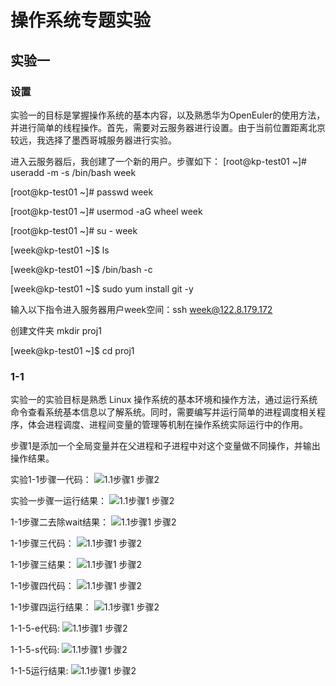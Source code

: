 # 操作系统专题实验

## 实验一
### 设置

  实验一的目标是掌握操作系统的基本内容，以及熟悉华为OpenEuler的使用方法，并进行简单的线程操作。首先，需要对云服务器进行设置。由于当前位置距离北京较远，我选择了墨西哥城服务器进行实验。
  
  进入云服务器后，我创建了一个新的用户。步骤如下：
[root@kp-test01 ~]# useradd -m -s /bin/bash week

[root@kp-test01 ~]# passwd week

[root@kp-test01 ~]# usermod -aG wheel week

[root@kp-test01 ~]# su - week

[week@kp-test01 ~]$ ls

[week@kp-test01 ~]$ /bin/bash -c 

[week@kp-test01 ~]$ sudo yum install git -y


输入以下指令进入服务器用户week空间：ssh week@122.8.179.172

创建文件夹 mkdir proj1

[week@kp-test01 ~]$ cd proj1

### 1-1 
  实验一的实验目标是熟悉 Linux 操作系统的基本环境和操作方法，通过运行系统命令查看系统基本信息以了解系统。同时，需要编写并运行简单的进程调度相关程序，体会进程调度、进程间变量的管理等机制在操作系统实际运行中的作用。

  步骤1是添加一个全局变量并在父进程和子进程中对这个变量做不同操作，并输出操作结果。
  
  实验1-1步骤一代码：
![1.1步骤1 步骤2](./assets/1-1/实验1-1步骤一.png)

  实验一步骤一运行结果：
![1.1步骤1 步骤2](./assets/1-1/实验一步骤一运行结果.png)

  1-1步骤二去除wait结果：
![1.1步骤1 步骤2](./assets/1-1/1-1步骤二去除wait结果.png)

  1-1步骤三代码：
![1.1步骤1 步骤2](./assets/1-1/1-1步骤三代码.png)

  1-1步骤三结果：
![1.1步骤1 步骤2](./assets/1-1/1-1步骤三结果.png)

  1-1步骤四代码：
![1.1步骤1 步骤2](./assets/1-1/1-1步骤四代码.png)

  1-1步骤四运行结果：
![1.1步骤1 步骤2](./assets/1-1/1-1步骤三结果.png)

  1-1-5-e代码:
![1.1步骤1 步骤2](./assets/1-1/1-1-5-e代码.png)

  1-1-5-s代码:
![1.1步骤1 步骤2](./assets/1-1/1-1步骤三结果.png)

  1-1-5运行结果:
![1.1步骤1 步骤2](./assets/1-1/1-1-5.png)
